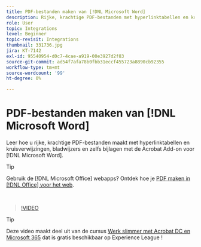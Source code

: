 ```yaml
---
title: PDF-bestanden maken van [!DNL Microsoft Word]
description: Rijke, krachtige PDF-bestanden met hyperlinktabellen en kruisverwijzingen, bladwijzers en zelfs bijlagen zijn eenvoudig te maken met de Acrobat Add-on voor [!DNL Microsoft Word]
role: User
topic: Integrations
level: Beginner
topic-revisit: Integrations
thumbnail: 331736.jpg
jira: KT-7142
exl-id: 95540954-d0c7-4cae-a919-00e3927d2f83
source-git-commit: ad54f7afa78b0fbb31eccf455723a8890cb92355
workflow-type: tm+mt
source-wordcount: '99'
ht-degree: 0%

---
```


# PDF-bestanden maken van [!DNL Microsoft Word]

Leer hoe u rijke, krachtige PDF-bestanden maakt met hyperlinktabellen en kruisverwijzingen, bladwijzers en zelfs bijlagen met de Acrobat Add-on voor [!DNL Microsoft Word].

>[!TIP]
>
>Gebruik de [!DNL Microsoft Office] webapps? Ontdek hoe je [PDF maken in [!DNL Office] voor het web](../integrate/createofficeweb.md).

<br>

>[!VIDEO](https://video.tv.adobe.com/v/331736?quality=12&learn=on&hidetitle=true)

>[!TIP]
>
>Deze video maakt deel uit van de cursus [Werk slimmer met Acrobat DC en Microsoft 365](https://experienceleague.adobe.com/?recommended=Acrobat-U-1-2021.microsoft365) dat is gratis beschikbaar op Experience League !